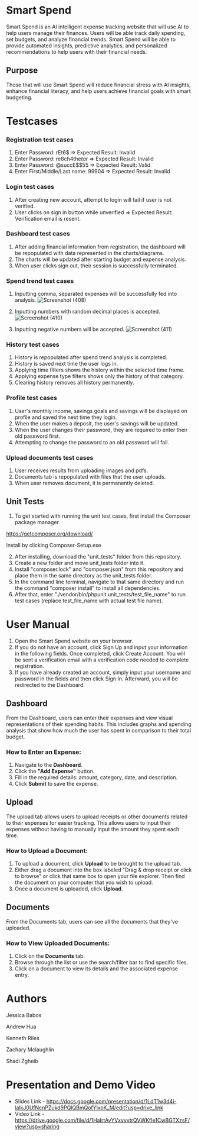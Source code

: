 # Smart Spend
Smart Spend is an AI intelligent expense tracking website that will use AI to help users manage their finances. 
Users will be able track daily spending, set budgets, and analyze financial trends. Smart Spend will be able to 
provide automated insights, predictive analytics, and personalized recommendations to help users with their financial needs. 

## Purpose
Those that will use Smart Spend will reduce financial stress with AI insights, enhance financial literacy, and help 
users achieve financial goals with smart budgeting.

# Testcases 

### Registration test cases
1. Enter Password: rEt6$ => Expected Result: Invalid
2. Enter Password: re8ch4the$tar$ => Expected Result: Invalid
3. Enter Password: @succE$$55 => Expected Result: Valid
4. Enter First/Middle/Last name: 99904 => Expected Result: Invalid

### Login test cases
1. After creating new account, attempt to login will fail if user is not verified.
2. User clicks on sign in button while unverified => Expected Result: Verification email is resent.

### Dashboard test cases
1. After adding financial information from registration, the dashboard will be repopulated with data represented in the charts/diagrams.
2. The charts will be updated after starting budget and expense analysis.
3. When user clicks sign out, their session is successfully terminated.

### Spend trend test cases
1. Inputting comma, separated expenses will be successfully fed into analysis.
![Screenshot (408)](https://github.com/user-attachments/assets/206af79e-3b9f-4f67-8b89-0d45d6c1fc7f)

2. Inputting numbers with random decimal places is accepted.
![Screenshot (410)](https://github.com/user-attachments/assets/96263597-4009-4388-8408-0a9b5be8eb95)

3. Inputting negative numbers will be accepted.
![Screenshot (411)](https://github.com/user-attachments/assets/76a017cd-439d-4067-a705-21420bf64ba1)

### History test cases
1. History is repopulated after spend trend analysis is completed.
2. History is saved next time the user logs in.
3. Applying time filters shows the history within the selected time frame.
4. Applying expense type filters shows only the history of that category.
5. Clearing history removes all history permanently.

### Profile test cases
1. User's monthly income, savings goals and savings will be displayed on profile and saved the next time they login.
2. When the user makes a deposit, the user's savings will be updated.
3. When the user changes their password, they are required to enter their old password first.
4. Attempting to change the password to an old password will fail.

### Upload documents test cases
1. User receives results from uploading images and pdfs.
2. Documents tab is repopulated with files that the user uploads.
3. When user removes document, it is permanently deleted.

## Unit Tests
1. To get started with running the unit test cases, first install the Composer package manager.

https://getcomposer.org/download/

Install by clicking Composer-Setup.exe

2. After installing, download the "unit_tests" folder from this repository.
3. Create a new folder and move unit_tests folder into it.
4. Install "composer.lock" and "composer.json" from this repository and place them in the same directory as the unit_tests folder.
5. In the command line terminal, navigate to that same directory and run the command "composer install" to install all dependencies.
6. After that, enter "./vendor/bin/phpunit unit_tests/test_file_name" to run test cases (replace test_file_name with actual test file name).

# User Manual
1. Open the Smart Spend website on your browser.
2. If you do not have an account, click Sign Up and input your information in the following fields. Once completed, click Create Account. You will be sent a verification email with a verification code needed to complete registration.
3. If you have already created an account, simply input your username and password in the fields and then click Sign In. Afterward, you will be redirected to the Dashboard.

## Dashboard
From the Dashboard, users can enter their expenses and view visual representations of their spending habits. This includes graphs and spending analysis that show how much the user has spent in comparison to their total budget.

### How to Enter an Expense:
1. Navigate to the **Dashboard**.
2. Click the **"Add Expense"** button.
3. Fill in the required details: amount, category, date, and description.
4. Click **Submit** to save the expense.

## Upload
The upload tab allows users to upload receipts or other documents related to their expenses for easier tracking. This allows users to input their expenses without having to manually input the amount they spent each time.

### How to Upload a Document:
1. To upload a document, click **Upload** to be brought to the upload tab.
2. Either drag a document into the box labeled "Drag & drop receipt or click to browse" or click that same box to open your file explorer. Then find the document on your computer that you wish to upload.
3. Once a document is uploaded, click **Upload**.

## Documents
From the Documents tab, users can see all the documents that they've uploaded.

### How to View Uploaded Documents:
1. Click on the **Documents** tab.
2. Browse through the list or use the search/filter bar to find specific files.
3. Click on a document to view its details and the associated expense entry.

# Authors
Jessica Babos

Andrew Hua

Kenneth Riles

Zachary Mclaughlin

Shadi Zgheib

# Presentation and Demo Video
- Slides Link - https://docs.google.com/presentation/d/1LdT1w3d4i-lalkJ0UfNcnPZukd9PQlQBmQofYlxoK_M/edit?usp=drive_link
- Video Link - https://drive.google.com/file/d/1HaIrtAvYVxvvvtrQVWKfIe1CwBGTXzsF/view?usp=sharing
